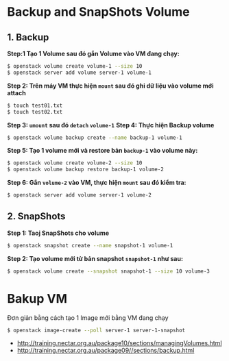 # Backup and SnapShots Volume
## 1. Backup
**Step:1 Tạo 1 Volume sau đó gắn Volume vào VM đang chạy:**
```sh
$ openstack volume create volume-1 --size 10
$ openstack server add volume server-1 volume-1
```
**Step 2: Trên máy VM thực hiện `mount` sau đó ghi dữ liệu vào volume mới attach**
```sh
$ touch test01.txt
$ touch test02.txt
```
**Step 3: `umount` sau đó `detach` `volume-1`**
**Step 4: Thực hiện Backup volume**
```sh
$ openstack volume backup create --name backup-1 volume-1
```
**Step 5: Tạo 1 volume mới và restore bản `backup-1` vào volume này:**
```sh
$ openstack volume create volume-2 --size 10
$ openstack volume backup restore backup-1 volume-2
```
**Step 6: Gắn `volume-2` vào VM, thực hiện `mount` sau đó kiểm tra:**
```sh
$ openstack server add volume server-1 volume-2
```
## 2. SnapShots
**Step 1: Taoj SnapShots cho volume**
```sh
$ openstack snapshot create --name snapshot-1 volume-1
```
**Step 2: Tạo volume mới từ bản snapshot `snapshot-1` như sau:**
```sh
$ openstack volume create --snapshot snapshot-1 --size 10 volume-3
```
# Bakup VM
Đơn giản bằng cách tạo 1 Image mới bằng VM đang chạy
```sh
$ openstack image-create --poll server-1 server-1-snapshot
```
- http://training.nectar.org.au/package10/sections/managingVolumes.html
- http://training.nectar.org.au/package09//sections/backup.html
